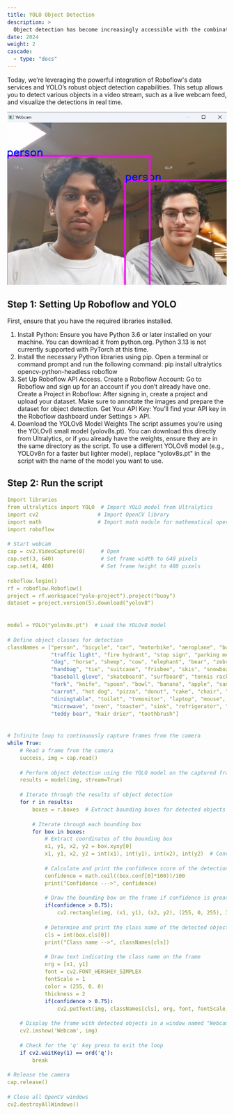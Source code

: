```yaml
---
title: YOLO Object Detection
description: >
  Object detection has become increasingly accessible with the combination of Roboflow and YOLO (You Only Look Once), a popular deep learning model for real-time object detection. Here’s a guide to using Roboflow and YOLOv8 with Python to create a live object detection system with your webcam.
date: 2024
weight: 2
cascade:
  - type: "docs"
---
```


Today, we’re leveraging the powerful integration of Roboflow's data services and YOLO’s robust object detection capabilities. This setup allows you to detect various objects in a video stream, such as a live webcam feed, and visualize the detections in real time.

![Aarya & Varun](/images/racist.png)


## Step 1: Setting Up Roboflow and YOLO
First, ensure that you have the required libraries installed. 

1. Install Python: Ensure you have Python 3.6 or later installed on your machine. You can download it from python.org. Python 3.13 is not currently supported with PyTorch at this time.
2. Install the necessary Python libraries using pip. Open a terminal or command prompt and run the following command: pip install ultralytics opencv-python-headless roboflow
3. Set Up Roboflow API Access. 
Create a Roboflow Account: Go to Roboflow and sign up for an account if you don’t already have one.
Create a Project in Roboflow: After signing in, create a project and upload your dataset. Make sure to annotate the images and prepare the dataset for object detection.
Get Your API Key: You’ll find your API key in the Roboflow dashboard under Settings > API.
4. Download the YOLOv8 Model Weights 
The script assumes you’re using the YOLOv8 small model (yolov8s.pt). You can download this directly from Ultralytics, or if you already have the weights, ensure they are in the same directory as the script.
To use a different YOLOv8 model (e.g., YOLOv8n for a faster but lighter model), replace "yolov8s.pt" in the script with the name of the model you want to use.

## Step 2: Run the script

```yaml
Import libraries
from ultralytics import YOLO  # Import YOLO model from Ultralytics
import cv2                   # Import OpenCV library
import math                  # Import math module for mathematical operations
import roboflow

# Start webcam
cap = cv2.VideoCapture(0)     # Open 
cap.set(3, 640)               # Set frame width to 640 pixels
cap.set(4, 480)               # Set frame height to 480 pixels

roboflow.login()
rf = roboflow.Roboflow()
project = rf.workspace("yolo-project").project("buoy")
dataset = project.version(5).download("yolov8")


model = YOLO("yolov8s.pt")  # Load the YOLOv8 model

# Define object classes for detection
classNames = ["person", "bicycle", "car", "motorbike", "aeroplane", "bus", "train", "truck", "boat",
              "traffic light", "fire hydrant", "stop sign", "parking meter", "bench", "bird", "cat",
              "dog", "horse", "sheep", "cow", "elephant", "bear", "zebra", "giraffe", "backpack", "umbrella",
              "handbag", "tie", "suitcase", "frisbee", "skis", "snowboard", "sports ball", "kite", "baseball bat",
              "baseball glove", "skateboard", "surfboard", "tennis racket", "bottle", "wine glass", "cup",
              "fork", "knife", "spoon", "bowl", "banana", "apple", "sandwich", "orange", "broccoli",
              "carrot", "hot dog", "pizza", "donut", "cake", "chair", "sofa", "pottedplant", "bed",
              "diningtable", "toilet", "tvmonitor", "laptop", "mouse", "remote", "keyboard", "cell phone",
              "microwave", "oven", "toaster", "sink", "refrigerator", "book", "clock", "vase", "scissors",
              "teddy bear", "hair drier", "toothbrush"]


# Infinite loop to continuously capture frames from the camera
while True:
    # Read a frame from the camera
    success, img = cap.read()

    # Perform object detection using the YOLO model on the captured frame
    results = model(img, stream=True)

    # Iterate through the results of object detection
    for r in results:
        boxes = r.boxes  # Extract bounding boxes for detected objects

        # Iterate through each bounding box
        for box in boxes:
            # Extract coordinates of the bounding box
            x1, y1, x2, y2 = box.xyxy[0]
            x1, y1, x2, y2 = int(x1), int(y1), int(x2), int(y2)  # Convert to integer values

            # Calculate and print the confidence score of the detection
            confidence = math.ceil((box.conf[0]*100))/100
            print("Confidence --->", confidence)

            # Draw the bounding box on the frame if confidence is greater than 0.75
            if(confidence > 0.75):
                cv2.rectangle(img, (x1, y1), (x2, y2), (255, 0, 255), 3)

            # Determine and print the class name of the detected object
            cls = int(box.cls[0])
            print("Class name -->", classNames[cls])

            # Draw text indicating the class name on the frame
            org = [x1, y1]
            font = cv2.FONT_HERSHEY_SIMPLEX
            fontScale = 1
            color = (255, 0, 0)
            thickness = 2
            if(confidence > 0.75):
                cv2.putText(img, classNames[cls], org, font, fontScale, color, thickness)

    # Display the frame with detected objects in a window named "Webcam"
    cv2.imshow('Webcam', img)

    # Check for the 'q' key press to exit the loop
    if cv2.waitKey(1) == ord('q'):
        break

# Release the camera
cap.release()

# Close all OpenCV windows
cv2.destroyAllWindows()
```


